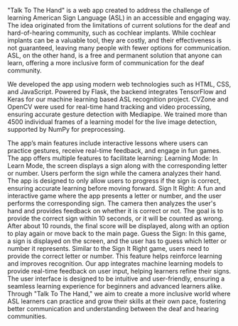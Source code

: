 "Talk To The Hand" is a web app created to address the challenge of learning American Sign Language (ASL) in an accessible and engaging way. The idea originated from the limitations of current solutions for the deaf and hard-of-hearing community, such as cochlear implants. While cochlear implants can be a valuable tool, they are costly, and their effectiveness is not guaranteed, leaving many people with fewer options for communication. ASL, on the other hand, is a free and permanent solution that anyone can learn, offering a more inclusive form of communication for the deaf community. 

We developed the app using modern web technologies such as HTML, CSS, and JavaScript. Powered by Flask, the backend integrates TensorFlow and Keras for our machine learning based ASL recognition project. CVZone and OpenCV were used for real-time hand tracking and video processing, ensuring accurate gesture detection with Mediapipe. We trained more than 4500 individual frames of a learning model for the live image detection, supported by NumPy for preprocessing. 

The app’s main features include interactive lessons where users can practice gestures, receive real-time feedback, and engage in fun games. The app offers multiple features to facilitate learning: Learning Mode: In Learn Mode, the screen displays a sign along with the corresponding letter or number. Users perform the sign while the camera analyzes their hand. The app is designed to only allow users to progress if the sign is correct, ensuring accurate learning before moving forward. Sign It Right: A fun and interactive game where the app presents a letter or number, and the user performs the corresponding sign. The camera then analyzes the user's hand and provides feedback on whether it is correct or not. The goal is to provide the correct sign within 10 seconds, or it will be counted as wrong. After about 10 rounds, the final score will be displayed, along with an option to play again or move back to the main page. Guess the Sign: In this game, a sign is displayed on the screen, and the user has to guess which letter or number it represents. Similar to the Sign It Right game, users need to provide the correct letter or number. This feature helps reinforce learning and improves recognition. Our app integrates machine learning models to provide real-time feedback on user input, helping learners refine their signs. The user interface is designed to be intuitive and user-friendly, ensuring a seamless learning experience for beginners and advanced learners alike. Through "Talk To The Hand," we aim to create a more inclusive world where ASL learners can practice and grow their skills at their own pace, fostering better communication and understanding between the deaf and hearing communities.

